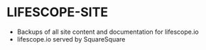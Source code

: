 # LIFESCOPE-SITE

* Backups of all site content and documentation for lifescope.io
* lifescope.io served by SquareSquare
<!--stackedit_data:
eyJoaXN0b3J5IjpbNDU4MTA2MDkwXX0=
-->